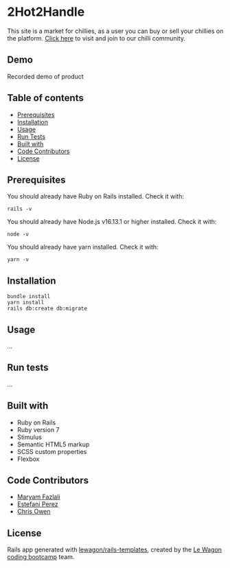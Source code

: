 # 2Hot2Handle

This site is a market for chillies, as a user you can buy or sell your chillies on the platform. [Click here](http://www.2hot2handle.store/) to visit and join to our chilli community.

## Demo
Recorded demo of product


## Table of contents
- [Prerequisites](#Prerequisites)
- [Installation](#Installation)
- [Usage](#Usage)
- [Run Tests](#Run-tests)
- [Built with](#built-with)
- [Code Contributors](#Code-Contributors)
- [License](#License)



## Prerequisites

You should already have Ruby on Rails installed. Check it with:

    rails -v
    
You should already have Node.js v16.13.1 or higher installed. Check it with:

    node -v

You should already have yarn installed. Check it with:

    yarn -v


## Installation

    bundle install
    yarn install
    rails db:create db:migrate

## Usage
...


## Run tests
...


## Built with

- Ruby on Rails
- Ruby version 7
- Stimulus
- Semantic HTML5 markup
- SCSS custom properties
- Flexbox


## Code Contributors
- [Maryam Fazlali](https://github.com/MeryGoodernak)
- [Estefani Perez](https://github.com/estef0214)
- [Chris Owen](https://github.com/chilico)


## License
Rails app generated with [lewagon/rails-templates](https://github.com/lewagon/rails-templates), created by the [Le Wagon coding bootcamp](https://www.lewagon.com) team.
